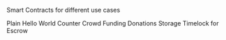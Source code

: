 Smart Contracts for different use cases

Plain Hello World
Counter
Crowd Funding
Donations
Storage
Timelock for Escrow
